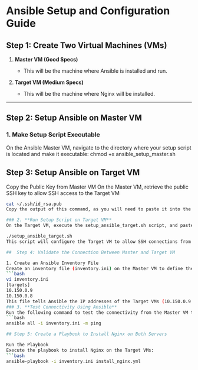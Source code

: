 # Ansible Setup and Configuration Guide

## Step 1: Create Two Virtual Machines (VMs)

1. **Master VM (Good Specs)**
   - This will be the machine where Ansible is installed and run.
   
2. **Target VM (Medium Specs)**
   - This will be the machine where Nginx will be installed.
---
## Step 2: Setup Ansible on Master VM

### 1. **Make Setup Script Executable**

On the Ansible Master VM, navigate to the directory where your setup script is located and make it executable:
chmod +x ansible_setup_master.sh

##  Step 3: Setup Ansible on Target VM

Copy the Public Key from Master VM
On the Master VM, retrieve the public SSH key to allow SSH access to the Target VM
```bash
cat ~/.ssh/id_rsa.pub
Copy the output of this command, as you will need to paste it into the Target VM.

### 2. **Run Setup Script on Target VM**
On the Target VM, execute the setup_ansible_target.sh script, and paste the copied public key when prompted:

./setup_ansible_target.sh
This script will configure the Target VM to allow SSH connections from the Master VM and install the necessary packages for Ansible management.

##  Step 4: Validate the Connection Between Master and Target VM

1. Create an Ansible Inventory File
Create an inventory file (inventory.ini) on the Master VM to define the Target VMs. You can store this file in /etc/ansible/hosts or in a custom location (e.g., inventory.ini).
```bash
vi inventory.ini
[targets]
10.150.0.9
10.150.0.8
This file tells Ansible the IP addresses of the Target VMs (10.150.0.9 and 10.150.0.8).
### 3. **Test Connectivity Using Ansible**
Run the following command to test the connectivity from the Master VM to the Target VMs:
```bash
ansible all -i inventory.ini -m ping

## Step 5: Create a Playbook to Install Nginx on Both Servers

Run the Playbook
Execute the playbook to install Nginx on the Target VMs:
```bash
ansible-playbook -i inventory.ini install_nginx.yml
